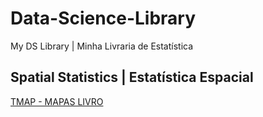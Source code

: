 # Data-Science-Library
My DS Library | Minha Livraria de Estatística

## Spatial Statistics | Estatística Espacial

[TMAP - MAPAS LIVRO](https://r-tmap.github.io/tmap-book/layout.html)
